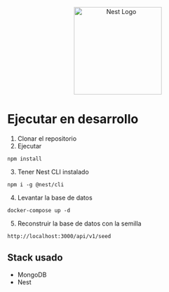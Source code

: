 <p align="center">
  <a href="http://nestjs.com/" target="blank"><img src="https://nestjs.com/img/logo-small.svg" width="200" alt="Nest Logo" /></a>
</p>

# Ejecutar en desarrollo

1. Clonar el repositorio
2. Ejecutar
```
npm install
```
3. Tener Nest CLI instalado
```
npm i -g @nest/cli
```

4. Levantar la base de datos
```
docker-compose up -d
```
5. Reconstruir la base de datos con la semilla
```
http://localhost:3000/api/v1/seed
```

## Stack usado
* MongoDB
* Nest